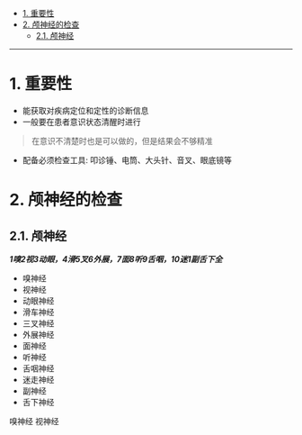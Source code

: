 - [1. 重要性](#1-重要性)
- [2. 颅神经的检查](#2-颅神经的检查)
  - [2.1. 颅神经](#21-颅神经)

---

# 1. 重要性

- 能获取对疾病定位和定性的诊断信息
- 一般要在患者意识状态清醒时进行

> 在意识不清楚时也是可以做的，但是结果会不够精准

- 配备必须检查工具: 叩诊锤、电筒、大头针、音叉、眼底镜等

# 2. 颅神经的检查

## 2.1. 颅神经

***1嗅2视3动眼，4滑5叉6外展，7面8听9舌咽，10迷1副舌下全***

- 嗅神经
- 视神经
- 动眼神经
- 滑车神经
- 三叉神经
- 外展神经
- 面神经
- 听神经
- 舌咽神经
- 迷走神经
- 副神经
- 舌下神经

嗅神经
视神经
